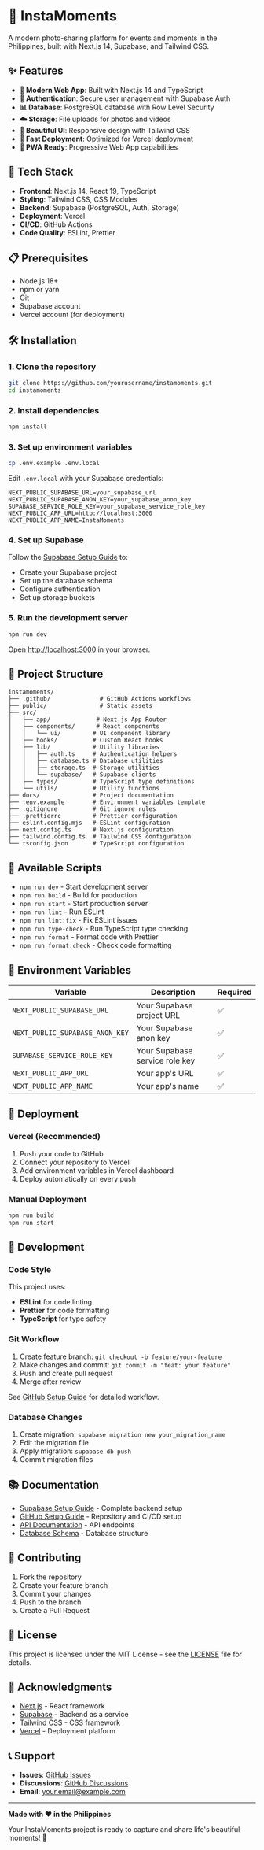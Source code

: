 # 📸 InstaMoments

A modern photo-sharing platform for events and moments in the Philippines, built with Next.js 14, Supabase, and Tailwind CSS.

## ✨ Features

- **📱 Modern Web App**: Built with Next.js 14 and TypeScript
- **🔐 Authentication**: Secure user management with Supabase Auth
- **📊 Database**: PostgreSQL database with Row Level Security
- **☁️ Storage**: File uploads for photos and videos
- **🎨 Beautiful UI**: Responsive design with Tailwind CSS
- **🚀 Fast Deployment**: Optimized for Vercel deployment
- **📱 PWA Ready**: Progressive Web App capabilities

## 🚀 Tech Stack

- **Frontend**: Next.js 14, React 19, TypeScript
- **Styling**: Tailwind CSS, CSS Modules
- **Backend**: Supabase (PostgreSQL, Auth, Storage)
- **Deployment**: Vercel
- **CI/CD**: GitHub Actions
- **Code Quality**: ESLint, Prettier

## 📋 Prerequisites

- Node.js 18+
- npm or yarn
- Git
- Supabase account
- Vercel account (for deployment)

## 🛠️ Installation

### 1. Clone the repository

```bash
git clone https://github.com/yourusername/instamoments.git
cd instamoments
```

### 2. Install dependencies

```bash
npm install
```

### 3. Set up environment variables

```bash
cp .env.example .env.local
```

Edit `.env.local` with your Supabase credentials:

```env
NEXT_PUBLIC_SUPABASE_URL=your_supabase_url
NEXT_PUBLIC_SUPABASE_ANON_KEY=your_supabase_anon_key
SUPABASE_SERVICE_ROLE_KEY=your_supabase_service_role_key
NEXT_PUBLIC_APP_URL=http://localhost:3000
NEXT_PUBLIC_APP_NAME=InstaMoments
```

### 4. Set up Supabase

Follow the [Supabase Setup Guide](./SUPABASE_SETUP.md) to:

- Create your Supabase project
- Set up the database schema
- Configure authentication
- Set up storage buckets

### 5. Run the development server

```bash
npm run dev
```

Open [http://localhost:3000](http://localhost:3000) in your browser.

## 📁 Project Structure

```
instamoments/
├── .github/              # GitHub Actions workflows
├── public/               # Static assets
├── src/
│   ├── app/             # Next.js App Router
│   ├── components/      # React components
│   │   └── ui/         # UI component library
│   ├── hooks/          # Custom React hooks
│   ├── lib/            # Utility libraries
│   │   ├── auth.ts     # Authentication helpers
│   │   ├── database.ts # Database utilities
│   │   ├── storage.ts  # Storage utilities
│   │   └── supabase/   # Supabase clients
│   ├── types/          # TypeScript type definitions
│   └── utils/          # Utility functions
├── docs/               # Project documentation
├── .env.example        # Environment variables template
├── .gitignore          # Git ignore rules
├── .prettierrc         # Prettier configuration
├── eslint.config.mjs   # ESLint configuration
├── next.config.ts      # Next.js configuration
├── tailwind.config.ts  # Tailwind CSS configuration
└── tsconfig.json       # TypeScript configuration
```

## 🎯 Available Scripts

- `npm run dev` - Start development server
- `npm run build` - Build for production
- `npm run start` - Start production server
- `npm run lint` - Run ESLint
- `npm run lint:fix` - Fix ESLint issues
- `npm run type-check` - Run TypeScript type checking
- `npm run format` - Format code with Prettier
- `npm run format:check` - Check code formatting

## 🔐 Environment Variables

| Variable                        | Description                    | Required |
| ------------------------------- | ------------------------------ | -------- |
| `NEXT_PUBLIC_SUPABASE_URL`      | Your Supabase project URL      | ✅       |
| `NEXT_PUBLIC_SUPABASE_ANON_KEY` | Your Supabase anon key         | ✅       |
| `SUPABASE_SERVICE_ROLE_KEY`     | Your Supabase service role key | ✅       |
| `NEXT_PUBLIC_APP_URL`           | Your app's URL                 | ✅       |
| `NEXT_PUBLIC_APP_NAME`          | Your app's name                | ✅       |

## 🚀 Deployment

### Vercel (Recommended)

1. Push your code to GitHub
2. Connect your repository to Vercel
3. Add environment variables in Vercel dashboard
4. Deploy automatically on every push

### Manual Deployment

```bash
npm run build
npm run start
```

## 🔧 Development

### Code Style

This project uses:

- **ESLint** for code linting
- **Prettier** for code formatting
- **TypeScript** for type safety

### Git Workflow

1. Create feature branch: `git checkout -b feature/your-feature`
2. Make changes and commit: `git commit -m "feat: your feature"`
3. Push and create pull request
4. Merge after review

See [GitHub Setup Guide](./GITHUB_SETUP.md) for detailed workflow.

### Database Changes

1. Create migration: `supabase migration new your_migration_name`
2. Edit the migration file
3. Apply migration: `supabase db push`
4. Commit migration files

## 📚 Documentation

- [Supabase Setup Guide](./SUPABASE_SETUP.md) - Complete backend setup
- [GitHub Setup Guide](./GITHUB_SETUP.md) - Repository and CI/CD setup
- [API Documentation](./docs/05-api-documentation.md) - API endpoints
- [Database Schema](./docs/04-database-schema.md) - Database structure

## 🤝 Contributing

1. Fork the repository
2. Create your feature branch
3. Commit your changes
4. Push to the branch
5. Create a Pull Request

## 📄 License

This project is licensed under the MIT License - see the [LICENSE](LICENSE) file for details.

## 🙏 Acknowledgments

- [Next.js](https://nextjs.org/) - React framework
- [Supabase](https://supabase.com/) - Backend as a service
- [Tailwind CSS](https://tailwindcss.com/) - CSS framework
- [Vercel](https://vercel.com/) - Deployment platform

## 📞 Support

- **Issues**: [GitHub Issues](https://github.com/yourusername/instamoments/issues)
- **Discussions**: [GitHub Discussions](https://github.com/yourusername/instamoments/discussions)
- **Email**: your.email@example.com

---

**Made with ❤️ in the Philippines**

Your InstaMoments project is ready to capture and share life's beautiful moments! 🎉
